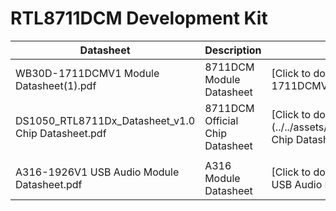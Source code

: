 # RTL8711DCM Development Kit

| Datasheet | Description | Download Link |
|----------------------------------------------|------------------------------|-------------------------------------------------------------------------------|
| WB30D-1711DCMV1 Module Datasheet(1).pdf | 8711DCM Module Datasheet | [Click to download](../../assets/download/A316/WB30D-1711DCMV1 Module Datasheet(1).pdf) |
| DS1050_RTL8711Dx_Datasheet_v1.0 Chip Datasheet.pdf | 8711DCM Official Chip Datasheet | [Click to download](../../assets/download/A316/DS1050_RTL8711Dx_Datasheet_v1.0 Chip Datasheet.pdf) |
| | | |
| A316-1926V1 USB Audio Module Datasheet.pdf | A316 Module Datasheet | [Click to download](../../assets/download/A316/A316-1926V1 USB Audio Module Datasheet.pdf) |
